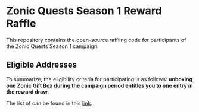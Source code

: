 # Zonic Quests Season 1 Reward Raffle

This repository contains the open-source raffling code for participants of the Zonic Quests Season 1 campaign.

## Eligible Addresses

To summarize, the eligibility criteria for participating is as follows: **unboxing one Zonic Gift Box during the campaign period entitles you to one entry in the reward draw**.

The list of can be found in this [link](https://ipfs.io/ipfs/bafkreib5iycw3cosvr552d24imnilugis34mznenrgqi7okdseadqa7nim).
